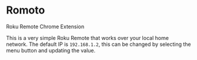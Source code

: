 # Romoto
Roku Remote Chrome Extension

This is a very simple Roku Remote that works over your local home network.
The default IP is `192.168.1.2`, this can be changed by selecting the menu button and updating the value.
